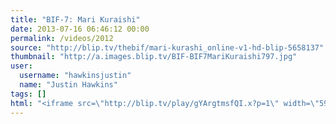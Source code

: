```yaml
---
title: "BIF-7: Mari Kuraishi"
date: 2013-07-16 06:46:12 00:00
permalink: /videos/2012
source: "http://blip.tv/thebif/mari-kurashi_online-v1-hd-blip-5658137"
thumbnail: "http://a.images.blip.tv/BIF-BIF7MariKuraishi797.jpg"
user:
  username: "hawkinsjustin"
  name: "Justin Hawkins"
tags: []
html: "<iframe src=\"http://blip.tv/play/gYArgtmsfQI.x?p=1\" width=\"590\" height=\"332\" frameborder=\"0\" allowfullscreen></iframe>"
---
```


